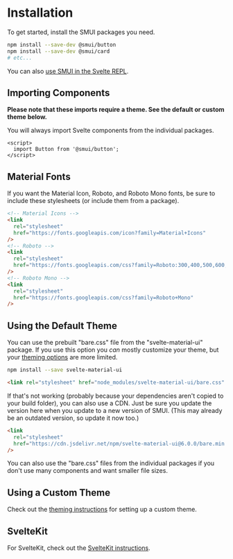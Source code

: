 # Installation

To get started, install the SMUI packages you need.

```sh
npm install --save-dev @smui/button
npm install --save-dev @smui/card
# etc...
```

You can also [use SMUI in the Svelte REPL](/REPL.md).

## Importing Components

**Please note that these imports require a theme. See the default or custom theme below.**

You will always import Svelte components from the individual packages.

```svelte
<script>
  import Button from '@smui/button';
</script>
```

## Material Fonts

If you want the Material Icon, Roboto, and Roboto Mono fonts, be sure to include these stylesheets (or include them from a package).

```html
<!-- Material Icons -->
<link
  rel="stylesheet"
  href="https://fonts.googleapis.com/icon?family=Material+Icons"
/>
<!-- Roboto -->
<link
  rel="stylesheet"
  href="https://fonts.googleapis.com/css?family=Roboto:300,400,500,600,700"
/>
<!-- Roboto Mono -->
<link
  rel="stylesheet"
  href="https://fonts.googleapis.com/css?family=Roboto+Mono"
/>
```

## Using the Default Theme

You can use the prebuilt "bare.css" file from the "svelte-material-ui" package. If you use this option you _can_ mostly customize your theme, but your [theming options](/THEMING.md#theming-the-bare-css) are more limited.

```sh
npm install --save svelte-material-ui
```

```html
<link rel="stylesheet" href="node_modules/svelte-material-ui/bare.css" />
```

If that's not working (probably because your dependencies aren't copied to your build folder), you can also use a CDN. Just be sure you update the version here when you update to a new version of SMUI. (This may already be an outdated version, so update it now too.)

```html
<link
  rel="stylesheet"
  href="https://cdn.jsdelivr.net/npm/svelte-material-ui@6.0.0/bare.min.css"
/>
```

You can also use the "bare.css" files from the individual packages if you don't use many components and want smaller file sizes.

## Using a Custom Theme

Check out the [theming instructions](/THEMING.md) for setting up a custom theme.

## SvelteKit

For SvelteKit, check out the [SvelteKit instructions](/SVELTEKIT.md).
